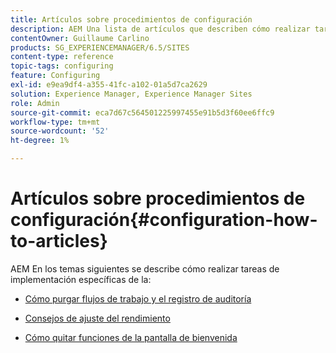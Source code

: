 ```yaml
---
title: Artículos sobre procedimientos de configuración
description: AEM Una lista de artículos que describen cómo realizar tareas de implementación específicas en los entornos de trabajo de implementación de la aplicación de la.
contentOwner: Guillaume Carlino
products: SG_EXPERIENCEMANAGER/6.5/SITES
content-type: reference
topic-tags: configuring
feature: Configuring
exl-id: e9ea9df4-a355-41fc-a102-01a5d7ca2629
solution: Experience Manager, Experience Manager Sites
role: Admin
source-git-commit: eca7d67c564501225997455e91b5d3f60ee6ffc9
workflow-type: tm+mt
source-wordcount: '52'
ht-degree: 1%

---
```


# Artículos sobre procedimientos de configuración{#configuration-how-to-articles}

AEM En los temas siguientes se describe cómo realizar tareas de implementación específicas de la:

<!--
* [How to Use the Log Viewer](https://helpx.adobe.com/experience-manager/kb/logsviewer.html)
-->

* [Cómo purgar flujos de trabajo y el registro de auditoría](https://experienceleague.adobe.com/es/docs/experience-cloud-kcs/kbarticles/ka-24590)

* [Consejos de ajuste del rendimiento](https://experienceleague.adobe.com/docs/experience-manager-65/deploying/configuring/configuring-performance.html?lang=es)

* [Cómo quitar funciones de la pantalla de bienvenida](/help/sites-developing/customizing-the-welcome-console.md)

<!--
* [How to Turn Off the Location Tracker Feature](https://helpx.adobe.com/experience-manager/kb/turn-off-geolocation.html)
-->